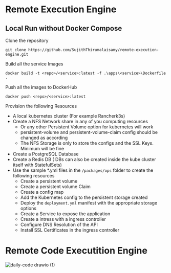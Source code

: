 # Remote Execution Engine
## Local Run without Docker Compose
Clone the repository
```
git clone https://github.com/SujithThirumalaisamy/remote-execution-engine.git
```
Build all the service Images
```
docker build -t <repo>/<service>:latest -f .\apps\<service>\Dockerfile .
```
Push all the images to DockerHub
```
docker push <repo>/<service>:latest
```
Provision the following Resources
- A local kubernetes cluster (For example Rancherk3s)
- Create a NFS Network share in any of you computing resources
  - Or any other Persistent Volume option for kubernetes will work
  - persistent-volume and persistent-volume-claim config should be changed as according
  - The NFS Storage is only to store the configs and the SSL Keys. Minimum will be fine
- Create a PostgreSQL Database
- Create a Redis DB ( DBs can also be created inside the kube cluster itself with StatefulSets)
- Use the sample *.yml files in the `/packages/ops` folder to create the following resources
  - Create a persistent volume
  - Create a persistent volume Claim
  - Create a config map
  - Add the Kubernetes config to the persistent storage created
  - Deploy the `deployment.yml` manifest with the appropriate storage options
  - Create a Service to expose the application
  - Create a intress with a ingress controller
  - Configure DNS Resolution of the API
  - Install SSL Certificates in the ingress controller
# Remote Code Executition Engine
![daily-code drawio (1)](https://github.com/SujithThirumalaisamy/remote-execution-engine/assets/108384868/32aabe0d-ed99-4ced-81ff-5db5180edafa)
